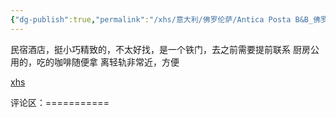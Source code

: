 ```yaml
---
{"dg-publish":true,"permalink":"/xhs/意大利/佛罗伦萨/Antica Posta B&B_佛罗伦萨/","tags":["rednote","佛罗伦萨"],"created":"2025-03-17T22:01:11.483+08:00","updated":"2025-03-20T22:46:14.758+08:00"}
---
```


 

民宿酒店，挺小巧精致的，不太好找，是一个铁门，去之前需要提前联系
厨房公用的，吃的咖啡随便拿
离轻轨非常近，方便

[xhs](https://www.xiaohongshu.com/explore/64bde176000000000b02afa3?xsec_token=ABdJDZRQiIdl5Fy9GkQvjP2ifV8ewG6EbRG4CF20KQOmA=&xsec_source=pc_user)

评论区：===========

